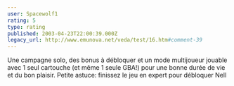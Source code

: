 ```yaml
---
user: Spacewolf1
rating: 5
type: rating
published: 2003-04-23T22:00:39.000Z
legacy_url: http://www.emunova.net/veda/test/16.htm#comment-39
---
```

Une campagne solo, des bonus à débloquer et un mode multijoueur jouable avec 1 seul cartouche (et même 1 seule GBA!) pour une bonne durée de vie et du bon plaisir. Petite astuce: finissez le jeu en expert pour débloquer Nell
